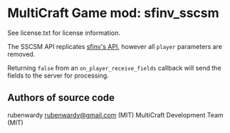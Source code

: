 MultiCraft Game mod: sfinv_sscsm
================================
See license.txt for license information.

The SSCSM API replicates [sfinv's API], however all `player` parameters are
removed.

Returning `false` from an `on_player_receive_fields` callback will send the
fields to the server for processing.

[sfinv's API]: https://github.com/minetest/minetest_game/blob/5.1.1/game_api.txt#L594

Authors of source code
----------------------
rubenwardy <rubenwardy@gmail.com> (MIT)
MultiCraft Development Team (MIT)
